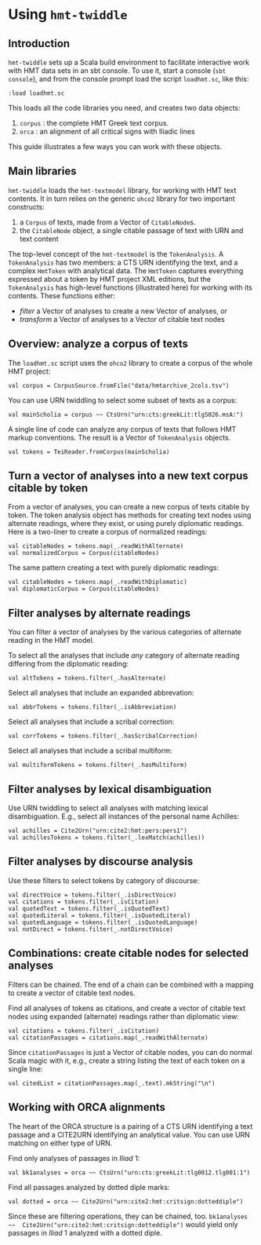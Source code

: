 # Using `hmt-twiddle`

## Introduction

`hmt-twiddle` sets up a Scala build environment to facilitate interactive work with HMT data sets in an sbt console.  To use it, start a console (`sbt console`), and from the console prompt load the script `loadhmt.sc`, like this:

    :load loadhmt.sc

This loads all the code libraries you need, and creates two data objects:

1. `corpus` : the complete HMT Greek text corpus.
2. `orca` : an alignment of all critical signs with Iliadic lines


This guide illustrates a few ways you can work with these objects.

## Main libraries

`hmt-twiddle` loads the `hmt-textmodel` library, for working with HMT text contents.  It in turn relies on the generic `ohco2` library for two important  constructs:

1. a `Corpus` of texts, made from a Vector of `CitableNode`s.
2. the `CitableNode` object, a single citable passage of text with URN and text content


The top-level concept of the `hmt-textmodel` is the `TokenAnalysis`.  A `TokenAnalysis` has two members: a CTS URN identifying the text, and a complex `HmtToken` with analytical data. The `HmtToken` captures everything expressed about a token by HMT project XML editions, but the `TokenAnalysis`  has high-level functions (illustrated here) for working with its contents.  These functions either:

- *filter* a Vector of analyses to create a new Vector of analyses, or
- *transform* a Vector of analyses to a Vector of citable text nodes



## Overview: analyze a corpus of texts


The `loadhmt.sc` script uses the `ohco2` library to create a corpus of the whole HMT project:

    val corpus = CorpusSource.fromFile("data/hmtarchive_2cols.tsv")

You can use URN twiddling to select some subset of texts as a corpus:

    val mainScholia = corpus ~~ CtsUrn("urn:cts:greekLit:tlg5026.msA:")

A single line of code can analyze any corpus of texts that follows HMT markup conventions. The result is a Vector of `TokenAnalysis` objects.

    val tokens = TeiReader.fromCorpus(mainScholia)




## Turn a vector of analyses into a new text corpus citable by token

From a vector of analyses, you can create a new corpus of texts citable by token.  The token analysis object has methods for creating text nodes using alternate readings, where they exist, or using purely diplomatic readings.  Here is a two-liner to create a corpus of normalized readings:

    val citableNodes = tokens.map(_.readWithAlternate)
    val normalizedCorpus = Corpus(citableNodes)

The same pattern creating a text with purely diplomatic readings:

    val citableNodes = tokens.map(_.readWithDiplomatic)
    val diplomaticCorpus = Corpus(citableNodes)

## Filter analyses by alternate readings
You can filter a vector of analyses by the various categories of alternate reading in the HMT model.

To select all the analyses that include *any* category of alternate reading differing from the diplomatic reading:

    val altTokens = tokens.filter(_.hasAlternate)

Select all analyses that include an expanded abbrevation:

    val abbrTokens = tokens.filter(_.isAbbreviation)

Select all analyses that include a scribal correction:

    val corrTokens = tokens.filter(_.hasScribalCorrection)

Select all analyses that include a scribal multiform:

    val multiformTokens = tokens.filter(_.hasMultiform)


## Filter analyses by lexical disambiguation

Use URN twiddling to select all analyses with matching lexical disambiguation.  E.g., select all instances of the personal name Achilles:

    val achilles = Cite2Urn("urn:cite2:hmt:pers:pers1")
    val achillesTokens = tokens.filter(_.lexMatch(achilles))



## Filter analyses by discourse analysis

Use these filters to select tokens by category of discourse:

    val directVoice = tokens.filter(_.isDirectVoice)
    val citations = tokens.filter(_.isCitation)
    val quotedText = tokens.filter(_.isQuotedText)
    val quotedLiteral = tokens.filter(_.isQuotedLiteral)
    val quotedLanguage = tokens.filter(_.isQuotedLanguage)
    val notDirect = tokens.filter(_.notDirectVoice)

## Combinations: create citable nodes for selected analyses

Filters can be chained.  The end of a chain can be combined with a mapping to create a vector of citable text nodes.

Find all analyses of tokens as citations, and create a vector of citable text nodes using expanded (alternate) readings rather than diplomatic view:

    val citations = tokens.filter(_.isCitation)
    val citationPassages = citations.map(_.readWithAlternate)

Since `citationPassages` is just a Vector of citable nodes, you can do normal Scala magic with it, e.g., create a string listing the text of each token on a single line:

    val citedList = citationPassages.map(_.text).mkString("\n")


## Working with ORCA alignments

The heart of the ORCA structure is a pairing of a CTS URN identifying a text passage and a CITE2URN identifying an analytical value.  You can use URN matching on either type of URN.

Find only analyses of passages in *Iliad* 1:

    val bk1analyses = orca ~~ CtsUrn("urn:cts:greekLit:tlg0012.tlg001:1")

Find all passages analyzed by dotted diple marks:

    val dotted = orca ~~ Cite2Urn("urn:cite2:hmt:critsign:dotteddiple")

Since these are filtering operations, they can be chained, too.  `bk1analyses ~~  Cite2Urn("urn:cite2:hmt:critsign:dotteddiple")` would yield only passages in *Iliad* 1 analyzed with a dotted diple.   
